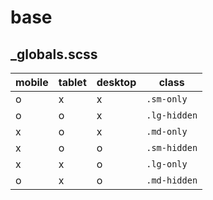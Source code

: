 # base

## \_globals.scss

| mobile | tablet | desktop | class        |
| ------ | ------ | ------- | ------------ |
| o      | x      | x       | `.sm-only`   |
| o      | o      | x       | `.lg-hidden` |
| x      | o      | x       | `.md-only`   |
| x      | o      | o       | `.sm-hidden` |
| x      | x      | o       | `.lg-only`   |
| o      | x      | o       | `.md-hidden` |
